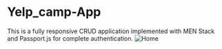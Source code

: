 # Yelp_camp-App
This is a fully responsive CRUD application implemented
with MEN Stack and Passport.js for complete authentication.
![Home](https://user-images.githubusercontent.com/68499491/104999105-4b2d2500-5a52-11eb-9237-7e09529eff51.png)

